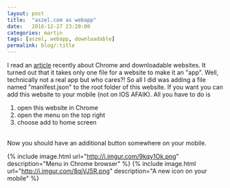 ```yaml
---
layout: post
title:  "aszel.com as webapp"
date:   2016-12-27 23:20:00
categories: martin
tags: [aszel, webapp, downloadable]
permalink: blog/:title
---
```


I read an <a href="https://www.smashingmagazine.com/2016/12/the-not-so-secret-powers-of-the-mobile-browser/" target="_blank">
article</a> recently about Chrome and downloadable websites. It turned out that it takes only one file for a website to
make it an "app". Well, technically not a real app but who cares?! So all I did was adding a file named "manifest.json"
to the root folder of this website. If you want you can add this website to your mobile (not on IOS AFAIK). All you have
to do is

1. open this website in Chrome
2. open the menu on the top right
3. choose add to home screen

<br>Now you should have an additional button somewhere on your mobile.<br>

{% include image.html url="http://i.imgur.com/9kqy1Ok.png" description="Menu in Chrome browser" %}
{% include image.html url="http://i.imgur.com/8qjVJ5R.png" description="A new icon on your mobile" %}